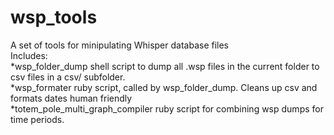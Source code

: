 # wsp_tools
A set of tools for minipulating Whisper database files  
Includes:  
*wsp_folder_dump shell script to dump all .wsp files in the current folder to csv files in a csv/ subfolder.  
*wsp_formater ruby script, called by wsp_folder_dump. Cleans up csv and formats dates human friendly  
*totem_pole_multi_graph_compiler ruby script for combining wsp dumps for time periods.  
